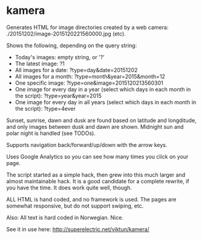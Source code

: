 # kamera

Generates HTML for image directories created by a web camera: ./20151202/image-2015120221560000.jpg (etc).

Shows the following, depending on the query string:
* Today's images: empty string, or '?'
* The latest image: ?1
* All images for a date: ?type=day&date=20151202
* All images for a month: ?type=month&year=2015&month=12
* One specific image: ?type=one&image=2015120213560301 
* One image for every day in a year (select which days in each month in the script): ?type=year&year=2015
* One image for every day in all years (select which days in each month in the script): ?type=4ever

Sunset, sunrise, dawn and dusk are found based on latitude and longditude, and only images between dusk and dawn are shown. 
Midnight sun and polar night is handled (see TODOs).

Supports navigation back/forward/up/down with the arrow keys.

Uses Google Analytics so you can see how many times you click on your page.

The script started as a simple hack, then grew into this much larger and almost maintainable hack. 
It is a good candidate for a complete rewrite, if you have the time. It does work quite well, though.

ALL HTML is hand coded, and no framework is used. The pages are somewhat responsive, but do not support swiping, etc.

Also: All text is hard coded in Norwegian. Nice.

See it in use here: http://superelectric.net/viktun/kamera/